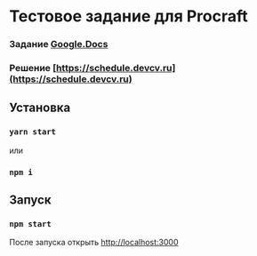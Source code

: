 # Тестовое задание для Procraft
### Задание [Google.Docs](https://docs.google.com/document/d/16C0j_FfLib7w4EmM7_fVXqLJ8w3a50dCTu7_I8Foz14/edit?usp=sharing)

### Решение [https://schedule.devcv.ru](https://schedule.devcv.ru)

## Установка

### `yarn start`
или
### `npm i`

## Запуск

### `npm start`

После запуска открыть [http://localhost:3000](http://localhost:3000)
